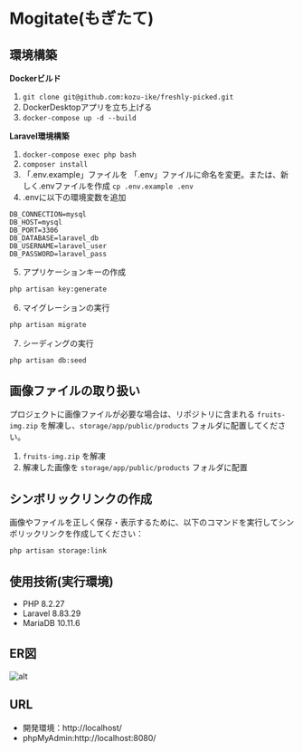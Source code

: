 # Mogitate(もぎたて)

## 環境構築
**Dockerビルド**
1. `git clone git@github.com:kozu-ike/freshly-picked.git`
2. DockerDesktopアプリを立ち上げる
3. `docker-compose up -d --build`

**Laravel環境構築**
1. `docker-compose exec php bash`
2. `composer install`
3. 「.env.example」ファイルを 「.env」ファイルに命名を変更。または、新しく.envファイルを作成
`cp .env.example .env`
4. .envに以下の環境変数を追加
``` text
DB_CONNECTION=mysql
DB_HOST=mysql
DB_PORT=3306
DB_DATABASE=laravel_db
DB_USERNAME=laravel_user
DB_PASSWORD=laravel_pass
```
5. アプリケーションキーの作成
``` bash
php artisan key:generate
```

6. マイグレーションの実行
``` bash
php artisan migrate
```

7. シーディングの実行
``` bash
php artisan db:seed
```

## 画像ファイルの取り扱い
プロジェクトに画像ファイルが必要な場合は、リポジトリに含まれる `fruits-img.zip` を解凍し、`storage/app/public/products` フォルダに配置してください。

1. `fruits-img.zip` を解凍
2. 解凍した画像を `storage/app/public/products` フォルダに配置

## シンボリックリンクの作成
画像やファイルを正しく保存・表示するために、以下のコマンドを実行してシンボリックリンクを作成してください：

```bash
php artisan storage:link
```

## 使用技術(実行環境)
- PHP 8.2.27
- Laravel 8.83.29
- MariaDB 10.11.6

## ER図
![alt](erd.png)

## URL
- 開発環境：http://localhost/
- phpMyAdmin:http://localhost:8080/


